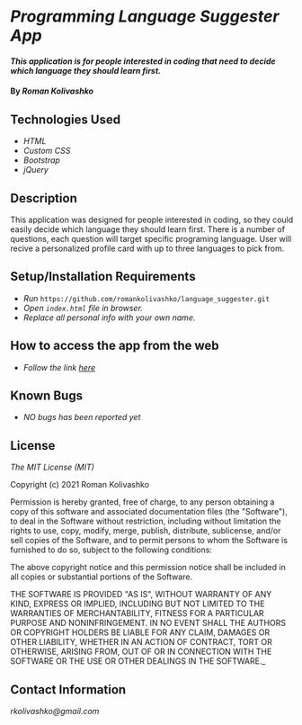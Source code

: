 # _Programming Language Suggester App_

#### _This application is for people interested in coding that need to decide which language they should learn first._

#### By _**Roman Kolivashko**_

## Technologies Used

* _HTML_
* _Custom CSS_
* _Bootstrap_
* _jQuery_

## Description

This application was designed for people interested in coding, so they could easily decide which language they should learn first. There is a number of questions, each question will target specific programing language. User will recive a personalized profile card with up to three languages to pick from.

## Setup/Installation Requirements

* _Run_ `https://github.com/romankolivashko/language_suggester.git`
* _Open `index.html` file in browser._
* _Replace all personal info with your own name._

## How to access the app from the web
* _Follow the link [here](https://romankolivashko.github.io/language_suggester/)_ 

## Known Bugs

* _NO bugs has been reported yet_

## License

_The MIT License (MIT)_

Copyright (c) 2021 Roman Kolivashko

Permission is hereby granted, free of charge, to any person obtaining a copy of this software and associated documentation files (the "Software"), to deal in the Software without restriction, including without limitation the rights to use, copy, modify, merge, publish, distribute, sublicense, and/or sell copies of the Software, and to permit persons to whom the Software is furnished to do so, subject to the following conditions:

The above copyright notice and this permission notice shall be included in all copies or substantial portions of the Software.

THE SOFTWARE IS PROVIDED "AS IS", WITHOUT WARRANTY OF ANY KIND, EXPRESS OR IMPLIED, INCLUDING BUT NOT LIMITED TO THE WARRANTIES OF MERCHANTABILITY, FITNESS FOR A PARTICULAR PURPOSE AND NONINFRINGEMENT. IN NO EVENT SHALL THE AUTHORS OR COPYRIGHT HOLDERS BE LIABLE FOR ANY CLAIM, DAMAGES OR OTHER LIABILITY, WHETHER IN AN ACTION OF CONTRACT, TORT OR OTHERWISE, ARISING FROM, OUT OF OR IN CONNECTION WITH THE SOFTWARE OR THE USE OR OTHER DEALINGS IN THE SOFTWARE._

## Contact Information

_rkolivashko@gmail.com_
